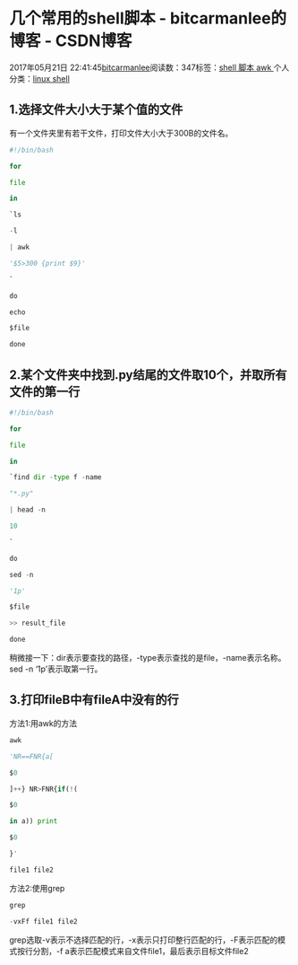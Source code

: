 
# 几个常用的shell脚本 - bitcarmanlee的博客 - CSDN博客


2017年05月21日 22:41:45[bitcarmanlee](https://me.csdn.net/bitcarmanlee)阅读数：347标签：[shell																](https://so.csdn.net/so/search/s.do?q=shell&t=blog)[脚本																](https://so.csdn.net/so/search/s.do?q=脚本&t=blog)[awk																](https://so.csdn.net/so/search/s.do?q=awk&t=blog)[
							](https://so.csdn.net/so/search/s.do?q=脚本&t=blog)[
																					](https://so.csdn.net/so/search/s.do?q=shell&t=blog)个人分类：[linux shell																](https://blog.csdn.net/bitcarmanlee/article/category/6148977)
[
																								](https://so.csdn.net/so/search/s.do?q=shell&t=blog)



## 1.选择文件大小大于某个值的文件
有一个文件夹里有若干文件，打印文件大小大于300B的文件名。
```python
#!/bin/bash
```
```python
for
```
```python
file
```
```python
in
```
```python
`ls
```
```python
-l
```
```python
| awk
```
```python
'$5>300 {print $9}'
```
```python
`
```
```python
do
```
```python
echo
```
```python
$file
```
```python
done
```
## 2.某个文件夹中找到.py结尾的文件取10个，并取所有文件的第一行
```python
#!/bin/bash
```
```python
for
```
```python
file
```
```python
in
```
```python
`find dir -type f -name
```
```python
"*.py"
```
```python
| head -n
```
```python
10
```
```python
`
```
```python
do
```
```python
sed -n
```
```python
'1p'
```
```python
$file
```
```python
>> result_file
```
```python
done
```
稍微接一下：dir表示要查找的路径，-type表示查找的是file，-name表示名称。sed -n ‘1p’表示取第一行。
## 3.打印fileB中有fileA中没有的行
方法1:用awk的方法
```python
awk
```
```python
'NR==FNR{a[
```
```python
$0
```
```python
]++} NR>FNR{if(!(
```
```python
$0
```
```python
in a)) print
```
```python
$0
```
```python
}'
```
```python
file1 file2
```
方法2:使用grep
```python
grep
```
```python
-vxFf file1 file2
```
grep选取-v表示不选择匹配的行，-x表示只打印整行匹配的行，-F表示匹配的模式按行分割，-f a表示匹配模式来自文件file1，最后表示目标文件file2

